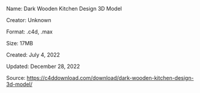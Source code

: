 Name: Dark Wooden Kitchen Design 3D Model

Creator: Unknown

Format: .c4d, .max

Size: 17MB

Created: July 4, 2022

Updated: December 28, 2022

Source: https://c4ddownload.com/download/dark-wooden-kitchen-design-3d-model/

